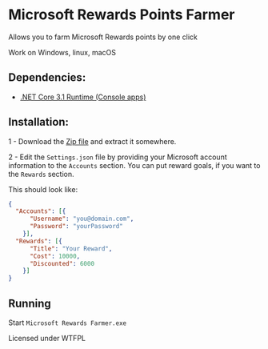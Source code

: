 # Microsoft Rewards Points Farmer
Allows you to farm Microsoft Rewards points by one click

Work on Windows, linux, macOS

## Dependencies:

 - [.NET Core 3.1 Runtime (Console apps)](https://dotnet.microsoft.com/download/dotnet/3.1/runtime)

## Installation:

1 - Download the [Zip file](https://github.com/Tom60chat/Microsoft-Rewards-Farmer-Sharp/releases) and extract it somewhere.


2 - Edit the `Settings.json` file by providing your Microsoft account information to the `Accounts` section.
You can put reward goals, if you want to the `Rewards` section. 

This should look like:

```json
{
  "Accounts": [{
      "Username": "you@domain.com",
      "Password": "yourPassword"
    }],
  "Rewards": [{
      "Title": "Your Reward",
      "Cost": 10000,
      "Discounted": 6000
    }]
}
```

## Running

Start `Microsoft Rewards Farmer.exe`



Licensed under WTFPL
